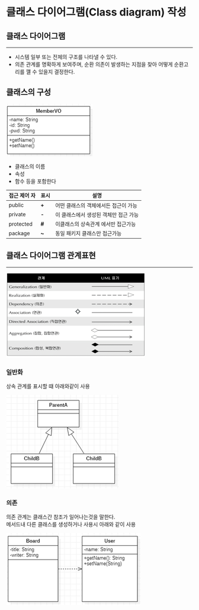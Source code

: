 # 클래스 다이어그램(Class diagram) 작성

## 클래스 다이어그램
---
* 시스템 일부 또는 전체의 구조를 나타낼 수 있다.
* 의존 관계를 명확하게 보여주며, 순환 의존이 발생하는 지점을 찾아 어떻게 순환고리를 꺨 수 있을지 결정한다.

## 클래스의 구성
![class](/Tool/Images/class의구성.png)
* 클래스의 이름
* 속성
* 함수 등을 포함한다
  
| 접근 제어 자|표시|설명|
|---|---|---|
| public|**+**|어떤 클래스의 객체에서든 접근이 가능|
|private |**-**|이 클래스에서 생성된 객체만 접근 가능|
|protected|**#**|이클래스의 상속관계 에서만 접근가능|
|package|**~**|동일 패키지 클래스만 접근가능|

## 클래스 다이어그램 관계표현
---
![상관관계](Images/상관관계.png)

### **일반화**

상속 관계를 표시할 떄 아래와같이 사용

![상속관계](Images/상속관계_다이어그램.png)

### **의존**
의존 관계는 클래스간 참조가 일어나는것을 말한다.  
메서드내 다른 클래스를 생성하거나 사용시 아래와 같이 사용

![의존](Images/의존관계_다이어그램.png)

